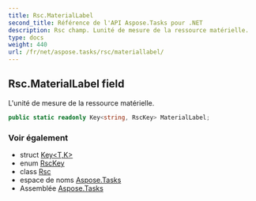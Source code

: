 ```yaml
---
title: Rsc.MaterialLabel
second_title: Référence de l'API Aspose.Tasks pour .NET
description: Rsc champ. Lunité de mesure de la ressource matérielle.
type: docs
weight: 440
url: /fr/net/aspose.tasks/rsc/materiallabel/
---
```

## Rsc.MaterialLabel field

L'unité de mesure de la ressource matérielle.

```csharp
public static readonly Key<string, RscKey> MaterialLabel;
```

### Voir également

* struct [Key&lt;T,K&gt;](../../key-2/)
* enum [RscKey](../../rsckey/)
* class [Rsc](../)
* espace de noms [Aspose.Tasks](../../rsc/)
* Assemblée [Aspose.Tasks](../../../)


